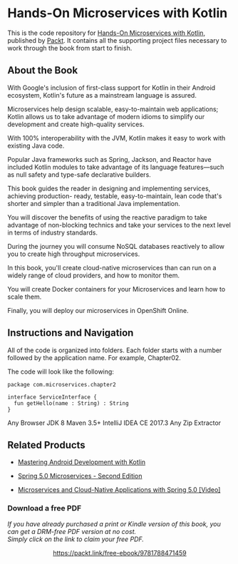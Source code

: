 # Hands-On Microservices with Kotlin
This is the code repository for [Hands-On Microservices with Kotlin](https://www.packtpub.com/web-development/microservices-kotlin?utm_source=github&utm_medium=repository&utm_campaign=9781788471459), published by [Packt](https://www.packtpub.com/?utm_source=github). It contains all the supporting project files necessary to work through the book from start to finish.
## About the Book
With Google's inclusion of first-class support for Kotlin in their Android ecosystem, Kotlin's future as a mainstream language is assured.

Microservices help design scalable, easy-to-maintain web applications; Kotlin allows us to take advantage of modern idioms to simplify our development and create high-quality services.

With 100% interoperability with the JVM, Kotlin makes it easy to work with existing Java code.

Popular Java frameworks such as Spring, Jackson, and Reactor have included Kotlin modules to take advantage of its language features—such as null safety and type-safe declarative builders.

This book guides the reader in designing and implementing services, achieving production- ready, testable, easy-to-maintain, lean code that's shorter and simpler than a traditional Java implementation.

You will discover the benefits of using the reactive paradigm to take advantage of non-blocking technics and take your services to the next level in terms of industry standards.

During the journey you will consume NoSQL databases reactively to allow you to create high throughput microservices.

In this book, you'll create cloud-native microservices than can run on a widely range of cloud providers, and how to monitor them.

You will create Docker containers for your Microservices and learn how to scale them.

Finally, you will deploy our microservices in OpenShift Online.

## Instructions and Navigation
All of the code is organized into folders. Each folder starts with a number followed by the application name. For example, Chapter02.



The code will look like the following:
```
package com.microservices.chapter2

interface ServiceInterface {
  fun getHello(name : String) : String
}
```

Any Browser
JDK 8
Maven 3.5+
IntelliJ IDEA CE 2017.3
Any Zip Extractor

## Related Products
* [Mastering Android Development with Kotlin](https://www.packtpub.com/application-development/mastering-android-development-kotlin?utm_source=github&utm_medium=repository&utm_campaign=9781788473699)

* [Spring 5.0 Microservices - Second Edition](https://www.packtpub.com/application-development/spring-50-microservices-second-edition?utm_source=github&utm_medium=repository&utm_campaign=9781787127685)

* [Microservices and Cloud-Native Applications with Spring 5.0 [Video]](https://www.packtpub.com/application-development/microservices-and-cloud-native-applications-spring-50-video?utm_source=github&utm_medium=repository&utm_campaign=9781788831727)
### Download a free PDF

 <i>If you have already purchased a print or Kindle version of this book, you can get a DRM-free PDF version at no cost.<br>Simply click on the link to claim your free PDF.</i>
<p align="center"> <a href="https://packt.link/free-ebook/9781788471459">https://packt.link/free-ebook/9781788471459 </a> </p>